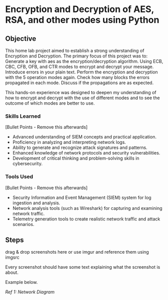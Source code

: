 # Encryption and Decryption of AES, RSA, and other modes using Python 

## Objective

This home lab project aimed to establish a strong understanding of Encryption and Decryption. The primary focus of this project was to:
Generate a key with aes as the encryption/decryption algorithm.
Using ECB, CBC, CFB, OFB, and CTR modes to encrypt and decrypt your message.
Introduce errors in your plain text. Perform the encryption and decryption with the 5 operation modes
again. Check how many blocks the errors propagated in each mode. Discuss if the propagations are as
expected.

This hands-on experience was designed to deepen my understanding of how to encrypt and decrypt with the use of different modes and to see the outcome of which modes are better to use.





### Skills Learned
[Bullet Points - Remove this afterwards]

- Advanced understanding of SIEM concepts and practical application.
- Proficiency in analyzing and interpreting network logs.
- Ability to generate and recognize attack signatures and patterns.
- Enhanced knowledge of network protocols and security vulnerabilities.
- Development of critical thinking and problem-solving skills in cybersecurity.

### Tools Used
[Bullet Points - Remove this afterwards]

- Security Information and Event Management (SIEM) system for log ingestion and analysis.
- Network analysis tools (such as Wireshark) for capturing and examining network traffic.
- Telemetry generation tools to create realistic network traffic and attack scenarios.

## Steps
drag & drop screenshots here or use imgur and reference them using imgsrc

Every screenshot should have some text explaining what the screenshot is about.

Example below.

*Ref 1: Network Diagram*
